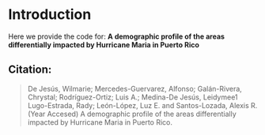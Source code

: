 # Introduction 
Here we provide the code for: **A demographic profile of the areas differentially impacted by Hurricane Maria in Puerto Rico**

## Citation: 

> De Jesús, Wilmarie; Mercedes-Guervarez, Alfonso; Galán-Rivera, Chrystal; Rodríguez-Ortiz; Luis A.; Medina-De Jesús, Leidymee1 Lugo-Estrada, Rady; León-López, Luz E. and Santos-Lozada, Alexis R. (Year Accesed) A demographic profile of the areas differentially impacted by Hurricane Maria in Puerto Rico. 
